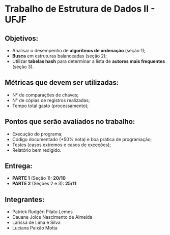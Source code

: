 # Trabalho de Estrutura de Dados II - UFJF

## Objetivos:

- Analisar o desempenho de **algorítmos de ordenação** (seção 1);
- **Busca** em estruturas balanceadas (seção 2);
- Utilizar **tabelas hash** para determinar a lista de **autores mais frequentes** (seção 3).


## Métricas que devem ser utilizadas:

- N° de comparações de chaves;
- N° de cópias de registros realizadas;
- Tempo total gasto (processamento);


## Pontos que serão avaliados no trabalho:

- Execução do programa;
- Código documentado (+50% nota) e boa prática de programação;
- Testes (casos extremos e casos de exceções);
- Relatório bem redigido.



## Entrega:

- **PARTE 1** (Seção 1): **20/10**
- **PARTE 2** (Seções 2 e 3): **25/11**

## Integrantes:

- Patrick Rudgéri Pilato Lemes
- Dauane Joice Nascimento de Almeida
- Larissa de Lima e Silva
- Luciana Paixão Motta
